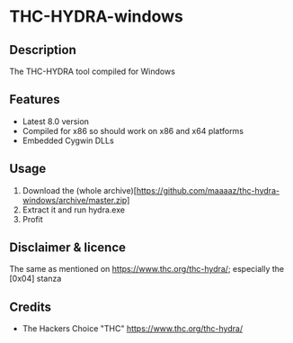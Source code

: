 THC-HYDRA-windows
=================

Description
-----------
The THC-HYDRA tool compiled for Windows

Features
--------
* Latest 8.0 version
* Compiled for x86 so should work on x86 and x64 platforms
* Embedded Cygwin DLLs 

Usage
-----
1. Download the (whole archive)[https://github.com/maaaaz/thc-hydra-windows/archive/master.zip]
2. Extract it and run hydra.exe
3. Profit

Disclaimer & licence 
---------------------
The same as mentioned on https://www.thc.org/thc-hydra/; especially the [0x04] stanza

Credits
-------
* The Hackers Choice "THC" https://www.thc.org/thc-hydra/